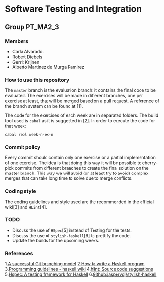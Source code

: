 # Software Testing and Integration

## Group PT_MA2_3

### Members

- Carla Alvarado.
- Robert Diebels
- Gerrit Krijnen
- Alberto Martinez de Murga Ramirez

### How to use this repository

The ```master``` branch is the evaluation branch: it contains the final code to
be evaluated. The exercises will be made in different branches, one per exercise
at least, that will be merged based on a pull request. A reference of the branch
system can be found at [1].

The code for the exercises of each week are in separated folders. The build tool
used is ```cabal``` as it is suggested in [2]. In order to execute the code for
that week:
```
cabal repl week-n-ex-n
```
### Commit policy

Every commit should contain only one exercise or a partial implementation of one 
exercise. The idea is that doing this way it will be possible to cherry-pick
commits from different branches to create the final solution on the master
branch. This way we will avoid (or at least try to avoid) complex merges that 
can take long time to solve due to merge conflicts.

### Coding style

The coding guidelines and style used are the recommended in the official wiki[3]
and ```HLint```[4].

### TODO

- Discuss the use of ```HSpec```[5] instead of Testing for the tests.
- Discuss the use of ```stylish-haskell```[6] to prettify the code.
- Update the builds for the upcoming weeks.

### References

1.[A successful Git branching model](http://nvie.com/posts/a-successful-git-branching-model/)
2.[How to write a Haskell program](https://wiki.haskell.org/How_to_write_a_Haskell_program)
3.[Programming guidelines - haskell wiki](https://wiki.haskell.org/Programming_guidelines)
4.[hlint: Source code suggestions](https://hackage.haskell.org/package/hlint#readme)
5.[Hspec: A testing framework for Haskell](https://hspec.github.io/)
6.[Github:jaspervdj/stylish-haskell](https://github.com/jaspervdj/stylish-haskell)
